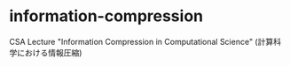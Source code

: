 # information-compression
CSA Lecture "Information Compression in Computational Science" (計算科学における情報圧縮)
